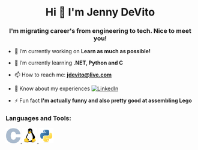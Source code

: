 <h1 align="center">Hi 👋 I'm Jenny DeVito</h1>
<h3 align="center">I'm migrating career's from engineering to tech. Nice to meet you!</h3>

- 🔭 I’m currently working on **Learn as much as possible!**

- 🌱 I’m currently learning **.NET, Python and C**

- 📫 How to reach me: **jdevito@live.com**

- 📄 Know about my experiences  [![LinkedIn](https://img.shields.io/badge/LinkedIn-0077B5?style=for-the-badge&logo=linkedin&logoColor=white)](https://www.linkedin.com/in/jennydevito/)

- ⚡ Fun fact **I'm actually funny and also pretty good at assembling Lego**

<h3 align="left">Languages and Tools:</h3>
<p align="left"> <a href="https://www.cprogramming.com/" target="_blank" rel="noreferrer"> <img src="https://raw.githubusercontent.com/devicons/devicon/master/icons/c/c-original.svg" alt="c" width="40" height="40"/> </a> <a href="https://www.linux.org/" target="_blank" rel="noreferrer"> <img src="https://raw.githubusercontent.com/devicons/devicon/master/icons/linux/linux-original.svg" alt="linux" width="40" height="40"/> </a> <a href="https://www.python.org" target="_blank" rel="noreferrer"> <img src="https://raw.githubusercontent.com/devicons/devicon/master/icons/python/python-original.svg" alt="python" width="40" height="40"/> </a> </p>
